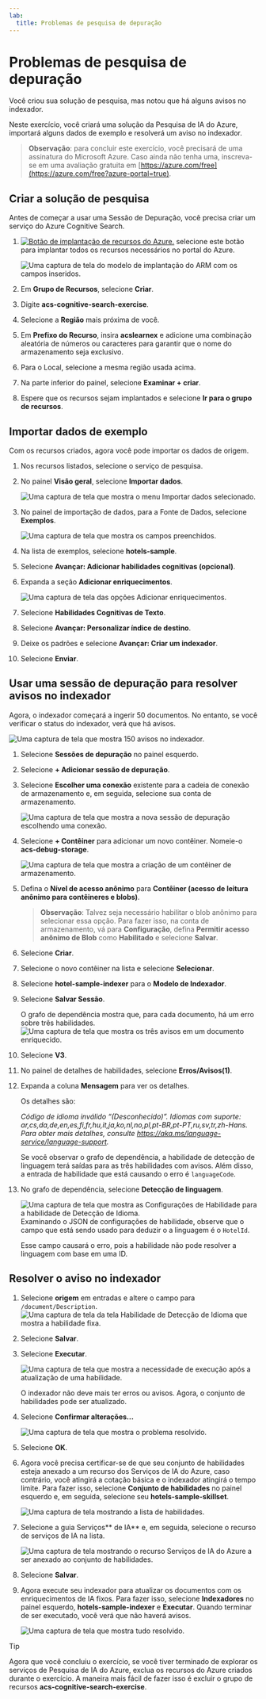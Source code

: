 ```yaml
---
lab:
  title: Problemas de pesquisa de depuração
---
```


# Problemas de pesquisa de depuração

Você criou sua solução de pesquisa, mas notou que há alguns avisos no indexador.

Neste exercício, você criará uma solução da Pesquisa de IA do Azure, importará alguns dados de exemplo e resolverá um aviso no indexador.

> **Observação**: para concluir este exercício, você precisará de uma assinatura do Microsoft Azure. Caso ainda não tenha uma, inscreva-se em uma avaliação gratuita em [https://azure.com/free](https://azure.com/free?azure-portal=true).

## Criar a solução de pesquisa

Antes de começar a usar uma Sessão de Depuração, você precisa criar um serviço do Azure Cognitive Search.

1. [![Botão de implantação de recursos do Azure.](../media/08-media/deploy-azure.svg)](https://portal.azure.com/#create/Microsoft.Template/uri/https%3A%2F%2Fraw.githubusercontent.com%2FAzure-Samples%2Fazure-search-knowledge-mining%2Fmaster%2Fazuredeploy.json) selecione este botão para implantar todos os recursos necessários no portal do Azure.

    ![Uma captura de tela do modelo de implantação do ARM com os campos inseridos.](../media/08-media/arm-template-deployment.png)

1. Em **Grupo de Recursos**, selecione **Criar**.
1. Digite **acs-cognitive-search-exercise**.
1. Selecione a **Região** mais próxima de você.
1. Em **Prefixo do Recurso**, insira **acslearnex** e adicione uma combinação aleatória de números ou caracteres para garantir que o nome do armazenamento seja exclusivo.
1. Para o Local, selecione a mesma região usada acima.
1. Na parte inferior do painel, selecione **Examinar + criar**.
1. Espere que os recursos sejam implantados e selecione **Ir para o grupo de recursos**.

## Importar dados de exemplo

Com os recursos criados, agora você pode importar os dados de origem.

1. Nos recursos listados, selecione o serviço de pesquisa.

1. No painel **Visão geral**, selecione **Importar dados**.

      ![Uma captura de tela que mostra o menu Importar dados selecionado.](../media/08-media/import-data.png)

1. No painel de importação de dados, para a Fonte de Dados, selecione **Exemplos**.

      ![Uma captura de tela que mostra os campos preenchidos.](../media/08-media/import-data-selection-screen-small.png)

1. Na lista de exemplos, selecione **hotels-sample**.
1. Selecione **Avançar: Adicionar habilidades cognitivas (opcional)**.
1. Expanda a seção **Adicionar enriquecimentos**.

    ![Uma captura de tela das opções Adicionar enriquecimentos.](../media/08-media/add-enrichments.png)

1. Selecione **Habilidades Cognitivas de Texto**.
1. Selecione **Avançar: Personalizar índice de destino**.
1. Deixe os padrões e selecione **Avançar: Criar um indexador**.
1. Selecione **Enviar**.

## Usar uma sessão de depuração para resolver avisos no indexador

Agora, o indexador começará a ingerir 50 documentos. No entanto, se você verificar o status do indexador, verá que há avisos.

![Uma captura de tela que mostra 150 avisos no indexador.](../media/08-media/indexer-warnings.png)

1. Selecione **Sessões de depuração** no painel esquerdo.

1. Selecione **+ Adicionar sessão de depuração**.

1. Selecione **Escolher uma conexão** existente para a cadeia de conexão de armazenamento e, em seguida, selecione sua conta de armazenamento.

    ![Uma captura de tela que mostra a nova sessão de depuração escolhendo uma conexão.](../media/08-media/connect-storage.png)
1. Selecione **+ Contêiner** para adicionar um novo contêiner. Nomeie-o **acs-debug-storage**.

    ![Uma captura de tela que mostra a criação de um contêiner de armazenamento.](../media/08-media/create-storage-container.png)

1. Defina o **Nível de acesso anônimo** para **Contêiner (acesso de leitura anônimo para contêineres e blobs)**.

    > **Observação**: Talvez seja necessário habilitar o blob anônimo para selecionar essa opção. Para fazer isso, na conta de armazenamento, vá para **Configuração**, defina **Permitir acesso anônimo de Blob** como **Habilitado** e selecione **Salvar**.

1. Selecione **Criar**.
1. Selecione o novo contêiner na lista e selecione **Selecionar**.
1. Selecione **hotel-sample-indexer** para o **Modelo de Indexador**.
1. Selecione **Salvar Sessão**.

    O grafo de dependência mostra que, para cada documento, há um erro sobre três habilidades.
    ![Uma captura de tela que mostra os três avisos em um documento enriquecido.](../media/08-media/warning-skill-selection.png)

1. Selecione **V3**.
1. No painel de detalhes de habilidades, selecione **Erros/Avisos(1)**.
1. Expanda a coluna **Mensagem** para ver os detalhes.

    Os detalhes são:

    *Código de idioma inválido “(Desconhecido)”. Idiomas com suporte: ar,cs,da,de,en,es,fi,fr,hu,it,ja,ko,nl,no,pl,pt-BR,pt-PT,ru,sv,tr,zh-Hans. Para obter mais detalhes, consulte https://aka.ms/language-service/language-support.*

    Se você observar o grafo de dependência, a habilidade de detecção de linguagem terá saídas para as três habilidades com avisos. Além disso, a entrada de habilidade que está causando o erro é `languageCode`.

1. No grafo de dependência, selecione **Detecção de linguagem**.

    ![Uma captura de tela que mostra as Configurações de Habilidade para a habilidade de Detecção de Idioma.](../media/08-media/language-detection-error.png)
    Examinando o JSON de configurações de habilidade, observe que o campo que está sendo usado para deduzir o a linguagem é o `HotelId`.

    Esse campo causará o erro, pois a habilidade não pode resolver a linguagem com base em uma ID.

## Resolver o aviso no indexador

1. Selecione **origem** em entradas e altere o campo para `/document/Description`.
    ![Uma captura de tela da tela Habilidade de Detecção de Idioma que mostra a habilidade fixa.](../media/08-media/language-detection-fix.png)
1. Selecione **Salvar**.
1. Selecione **Executar**.

    ![Uma captura de tela que mostra a necessidade de execução após a atualização de uma habilidade.](../media/08-media/rerun-debug-session.png)

    O indexador não deve mais ter erros ou avisos. Agora, o conjunto de habilidades pode ser atualizado.

1. Selecione **Confirmar alterações...**

    ![Uma captura de tela que mostra o problema resolvido.](../media/08-media/error-fixed.png)
1. Selecione **OK**.

1. Agora você precisa certificar-se de que seu conjunto de habilidades esteja anexado a um recurso dos Serviços de IA do Azure, caso contrário, você atingirá a cotação básica e o indexador atingirá o tempo limite. Para fazer isso, selecione **Conjunto de habilidades** no painel esquerdo e, em seguida, selecione seu **hotels-sample-skillset**.

    ![Uma captura de tela mostrando a lista de habilidades.](../media/08-media/update-skillset.png)
1. Selecione a guia Serviços** de IA** e, em seguida, selecione o recurso de serviços de IA na lista.

    ![Uma captura de tela mostrando o recurso Serviços de IA do Azure a ser anexado ao conjunto de habilidades.](../media/08-media/skillset-attach-service.png)
1. Selecione **Salvar**.

1. Agora execute seu indexador para atualizar os documentos com os enriquecimentos de IA fixos. Para fazer isso, selecione **Indexadores** no painel esquerdo, **hotels-sample-indexer** e **Executar**.  Quando terminar de ser executado, você verá que não haverá avisos.

    ![Uma captura de tela que mostra tudo resolvido.](../media/08-media/warnings-fixed-indexer.png)

> [!TIP]
> Agora que você concluiu o exercício, se você tiver terminado de explorar os serviços de Pesquisa de IA do Azure, exclua os recursos do Azure criados durante o exercício. A maneira mais fácil de fazer isso é excluir o grupo de recursos **acs-cognitive-search-exercise**.
